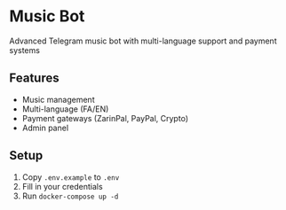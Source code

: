 # Music Bot

Advanced Telegram music bot with multi-language support and payment systems

## Features
- Music management
- Multi-language (FA/EN)
- Payment gateways (ZarinPal, PayPal, Crypto)
- Admin panel

## Setup
1. Copy `.env.example` to `.env`
2. Fill in your credentials
3. Run `docker-compose up -d`